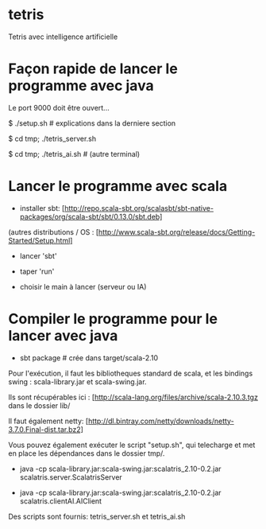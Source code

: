 tetris
======

Tetris avec intelligence artificielle

Façon rapide de lancer le programme avec java
=============================================

Le port 9000 doit être ouvert...

$ ./setup.sh # explications dans la derniere section

$ cd tmp; ./tetris_server.sh

$ cd tmp; ./tetris_ai.sh # (autre terminal)


Lancer le programme avec scala
==============================

 - installer sbt: [http://repo.scala-sbt.org/scalasbt/sbt-native-packages/org/scala-sbt/sbt/0.13.0/sbt.deb]

 (autres distributions / OS : [http://www.scala-sbt.org/release/docs/Getting-Started/Setup.html]

 - lancer 'sbt'

 - taper 'run'

 - choisir le main à lancer (serveur ou IA)


Compiler le programme pour le lancer avec java
==============================================


 - sbt package # crée  dans target/scala-2.10

Pour l'exécution, il faut les bibliotheques standard de scala, et les
bindings swing : scala-library.jar et scala-swing.jar.

Ils sont récupérables ici : [http://scala-lang.org/files/archive/scala-2.10.3.tgz dans le dossier lib/

Il faut également netty: [http://dl.bintray.com/netty/downloads/netty-3.7.0.Final-dist.tar.bz2]

Vous pouvez également exécuter le script "setup.sh", qui telecharge et met en place les dépendances dans le dossier tmp/. 

 - java -cp scala-library.jar:scala-swing.jar:scalatris_2.10-0.2.jar scalatris.server.ScalatrisServer

 - java -cp scala-library.jar:scala-swing.jar:scalatris_2.10-0.2.jar scalatris.clientAI.AIClient

Des scripts sont fournis: tetris_server.sh et tetris_ai.sh